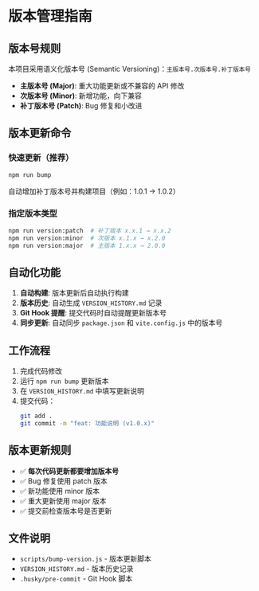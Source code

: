 # 版本管理指南

## 版本号规则

本项目采用语义化版本号 (Semantic Versioning)：`主版本号.次版本号.补丁版本号`

- **主版本号 (Major)**: 重大功能更新或不兼容的 API 修改
- **次版本号 (Minor)**: 新增功能，向下兼容
- **补丁版本号 (Patch)**: Bug 修复和小改进

## 版本更新命令

### 快速更新（推荐）
```bash
npm run bump
```
自动增加补丁版本号并构建项目（例如：1.0.1 → 1.0.2）

### 指定版本类型
```bash
npm run version:patch  # 补丁版本 x.x.1 → x.x.2
npm run version:minor  # 次版本 x.1.x → x.2.0  
npm run version:major  # 主版本 1.x.x → 2.0.0
```

## 自动化功能

1. **自动构建**: 版本更新后自动执行构建
2. **版本历史**: 自动生成 `VERSION_HISTORY.md` 记录
3. **Git Hook 提醒**: 提交代码时自动提醒更新版本号
4. **同步更新**: 自动同步 `package.json` 和 `vite.config.js` 中的版本号

## 工作流程

1. 完成代码修改
2. 运行 `npm run bump` 更新版本
3. 在 `VERSION_HISTORY.md` 中填写更新说明
4. 提交代码：
   ```bash
   git add .
   git commit -m "feat: 功能说明 (v1.0.x)"
   ```

## 版本更新规则

- ✅ **每次代码更新都要增加版本号**
- ✅ Bug 修复使用 patch 版本
- ✅ 新功能使用 minor 版本
- ✅ 重大更新使用 major 版本
- ✅ 提交前检查版本号是否更新

## 文件说明

- `scripts/bump-version.js` - 版本更新脚本
- `VERSION_HISTORY.md` - 版本历史记录
- `.husky/pre-commit` - Git Hook 脚本
